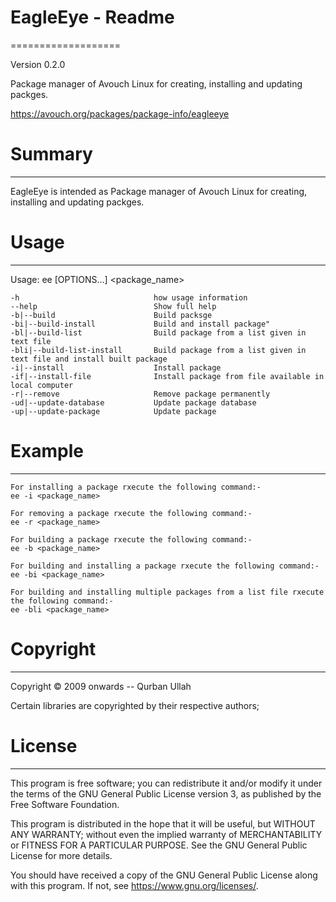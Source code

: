 # EagleEye - Readme
===================

Version 0.2.0

Package manager of Avouch Linux for creating, installing and updating packges.

https://avouch.org/packages/package-info/eagleeye

# Summary
-------

EagleEye is intended as Package manager of Avouch Linux for creating, installing and updating packges.

# Usage
---------

Usage: ee [OPTIONS...] <package_name>

	-h                              how usage information
	--help                          Show full help
	-b|--build                      Build packsge
	-bi|--build-install             Build and install package"
	-bl|--build-list                Build package from a list given in text file
	-bli|--build-list-install       Build package from a list given in text file and install built package
	-i|--install                    Install package
	-if|--install-file              Install package from file available in local computer
	-r|--remove                     Remove package permanently 
	-ud|--update-database           Update package database
	-up|--update-package            Update package 

# Example
---------

	For installing a package rxecute the following command:-
	ee -i <package_name>

	For removing a package rxecute the following command:-
	ee -r <package_name>

	For building a package rxecute the following command:-
	ee -b <package_name>

	For building and installing a package rxecute the following command:-
	ee -bi <package_name>

	For building and installing multiple packages from a list file rxecute the following command:-
	ee -bli <package_name>

# Copyright
---------

Copyright © 2009 onwards -- Qurban Ullah

Certain libraries are copyrighted by their respective authors;

# License
-------

This program is free software; you can redistribute it and/or modify it under
the terms of the GNU General Public License version 3, as published by the
Free Software Foundation.

This program is distributed in the hope that it will be useful, but WITHOUT
ANY WARRANTY; without even the implied warranty of MERCHANTABILITY or FITNESS
FOR A PARTICULAR PURPOSE.  See the GNU General Public License for more
details.

You should have received a copy of the GNU General Public License
along with this program.  If not, see <https://www.gnu.org/licenses/>.
